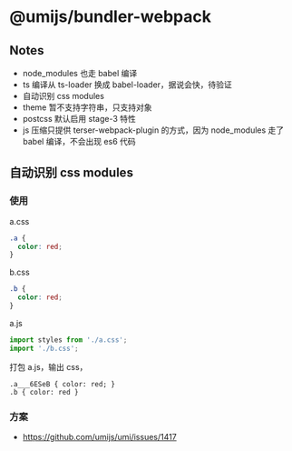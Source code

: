 # @umijs/bundler-webpack

## Notes

- node_modules 也走 babel 编译
- ts 编译从 ts-loader 换成 babel-loader，据说会快，待验证
- 自动识别 css modules
- theme 暂不支持字符串，只支持对象
- postcss 默认启用 stage-3 特性
- js 压缩只提供 terser-webpack-plugin 的方式，因为 node_modules 走了 babel 编译，不会出现 es6 代码

## 自动识别 css modules

### 使用

a.css

```css
.a {
  color: red;
}
```

b.css

```css
.b {
  color: red;
}
```

a.js

```js
import styles from './a.css';
import './b.css';
```

打包 a.js，输出 css，

```
.a___6ESeB { color: red; }
.b { color: red }
```

### 方案

- https://github.com/umijs/umi/issues/1417
